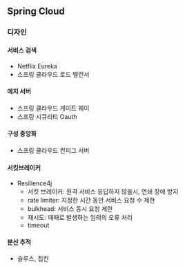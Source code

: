 ## Spring Cloud
### 디자인
#### 서비스 검색
- Netflix Eureka
- 스프링 클라우드 로드 밸런서
#### 에지 서버
- 스프링 클라우드 게이트 웨이
- 스프링 시큐리티 Oauth
#### 구성 중앙화
- 스프링 클라우드 컨피그 서버
#### 서킷브레이커
- Resilience4j
  - 서킷 브레이커: 원격 서비스 응답하지 않을시, 연쇄 장애 방지
  - rate limiter: 지정한 시간 동안 서비스 요청 수 제한
  - bulkhead: 서비스 동시 요청 제한
  - 재시도: 때때로 발생하는 임의의 오류 처리
  - timeout
#### 분산 추적
- 슬루스, 집킨
